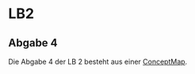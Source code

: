 # LB2

## Abgabe 4

Die Abgabe 4 der LB 2 besteht aus einer [ConceptMap](LB2/Abgabe4/ConceptMap.md).
